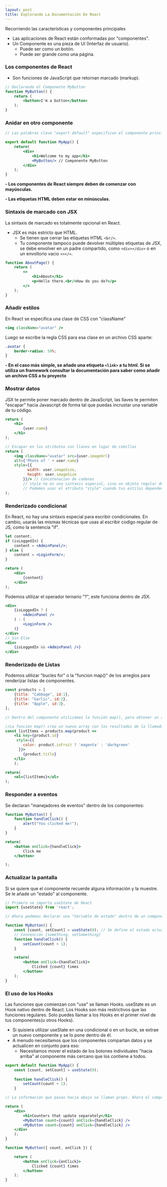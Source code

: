 ```yaml
---
layout: post
title: Explorando La Documentación De React
---
```

Recorriendo las características y componentes principales

- Las aplicaciones de React están conformadas por "componentes".
- Un Componente es una pieza de UI (Interfaz de usuario).
	- Puede ser como un botón.
	- Puede ser grande como una página.

### Los componentes de React
- Son funciones de JavaScript que retornan marcado (markup).

```jsx
// Declarando el Componente MyButton
function MyButton() {
	return (
		<button>I'm a button</button>
	);
}
```

### Anidar en otro componente

```jsx
// Las palabras clave "export default" especifican el componente principal en el archivo

export default function MyApp() {
	return(
		<div>
			<h1>Welcome to my app</h1>
			<MyButton/> // Componente MyButton
		</div>
	);
}
```

**- Los componentes de React siempre deben de comenzar con mayúsculas.**

**- Las etiquetas HTML deben estar en minúsculas.**


### Sintaxis de marcado con JSX
La sintaxis de marcado es totalmente opcional en React.
- JSX es más estricto que HTML.
	- Se tienen que cerrar las etiquetas HTML ```<br/>```.
	- Tu componente tampoco puede devolver múltiples etiquetas de JSX, se debe envolver en un padre compartido, como ```<div></div>``` o en un envoltorio vacio ```<></>```.
```jsx
function AboutPage() {  
	return (
		<>  
			<h1>About</h1>  
			<p>Hello there.<br/>How do you do?</p>  
		</>
	);  
}
```

### Añadir estilos
En React se especifica una clase de CSS con "className"
```jsx
<img className="avatar" />
```

Luego se escribe la regla CSS para esa clase en un archivo CSS aparte:
```css
.avatar {
	border-radius: 50%;
}
```

**- En el caso más simple,  se añade una etiqueta ```<link>``` a tu html. Si se utiliza un framework consultar la documentación para saber como añadir un archivo CSS a tu proyecto**


### Mostrar datos
JSX te permite poner marcado dentro de JavaScript, las llaves te permiten "escapar" hacia Javascript de forma tal que puedas incrustar una variable de tu código.
```jsx
return (
	<h1>
		{user.name}
	</h1>
);

// Escapar en los atributos con llaves en lugar de comillas
return (
	<img className="avatar" src={user.imageUrl}
	alt={'Photo of ' + user.name} 
	style={{
          width: user.imageSize,
          height: user.imageSize
        }}/> // Concatenacion de cadenas
        // style no es una sintaxis especial, sino un objeto regular dentro de las llaves de JSX
        // Podemos usar el atributo "style" cuando tus estilos dependen de variables
);
```

### Renderizado condicional
En React, no hay una sintaxis especial para escribir condicionales. En cambio, usarás las mismas técnicas que usas al escribir codigo regular de JS, como la sentencia "if".

```jsx
let content;
if (isLoggedIn) {
	content = <AdminPanel/>;
} else {
	content = <LoginForm/>;
}

return (
	<div>
		{content}
	</div>
);
```

Podemos utilizar el operador ternario "?", este funciona dentro de JSX.
```jsx
<div>
	{isLoggedIn ? (
		<AdminPanel />
	) : (
		<LoginForm />
	)}
</div>
// Sin Else
<div>  
	{isLoggedIn && <AdminPanel />}  
</div>
```

### Renderizado de Listas
Podemos utilizar "bucles for" o la "funcion map()" de los arreglos para renderizar listas de componentes.

```jsx
const products = [
	{title: "Cabbage", id:1},
	{title: "Garlic", id:2},
	{title: "Apple", id:3},
];

// Dentro del componente utilizamos la función map(), para obtener un arreglo de elementos <li>

//La función map() crea un nuevo array con los resultados de la llamada a la funcion aplicados a cada uno de sus elementos
const listItems = products.map(product => 
	<li key={product.id}
	 style={{
        color: product.isFruit ? 'magenta' : 'darkgreen'
      }}>
		{product.title}
	</li>
	);

return(
	<ul>{listItems}</ul>
);
```

### Responder a eventos
Se declaran "manejadores de eventos" dentro de los componentes:

```jsx
function MyButton() {
	function handleClick() {
		alert("You clicked me!");
	}
}

return(
	<button onClick={handleClick}>
		Click me
	</button>

);
```

### Actualizar la pantalla
Si se quiere que el componente recuerde alguna información y la muestre. Se le añade un "estado" al componente.

```jsx
// Primero se importa useState de React
import {useState} from 'react';

// Ahora podemos declarar una "Variable de estado" dentro de un componente

function MyButton() {
	const [count, setCount] = useState(0); // Se define el estado actual "count", y la funcion que te permite actualizarlo "setCount"
	// Convención [something, setSomething]
	function handleClick() {
		setCount(count + 1);
	}

	return(
		<button onClick={handleClick}>
			Clicked {count} times
		</button>
	);
}
```

### El uso de los Hooks
Las funciones que comienzan con "use" se llaman Hooks. useState es un Hook nativo dentro de React.
Los Hooks son más restrictivos que las funciones regulares. Solo puedes llamar a los Hooks en el primer nivel de tus componentes(u otros Hooks).
- Si quisiera utilizar useState en una condicional o en un bucle, se extrae un nuevo componente y se lo pone dentro de él.
- A menudo necesitamos que los componentes compartan datos y se actualicen en conjunto para eso:
	- Necesitamos mover el estado de los botones individuales "hacia arriba" al componente más cercano que los contiene a todos.
	
```jsx
export default function MyApp() {  
	const [count, setCount] = useState(0);  
	
	function handleClick() {  
		setCount(count + 1);  
	}  

// La información que pasas hacia abajo se llaman props. Ahora el componente "MyApp" contiene el estado "count" y el manejador de eventos "handleClick", y pasa ambos hacia abajo como props a cada uno de los botones.

return (  
	<div>  
		<h1>Counters that update separately</h1>  
		<MyButton count={count} onClick={handleClick} />  
		<MyButton count={count} onClick={handleClick} />
	</div>  
	);  
}  

function MyButton({ count, onClick }) {  

	return (  
		<button onClick={onClick}>  
			Clicked {count} times  
		</button>  
	);  
}
```
